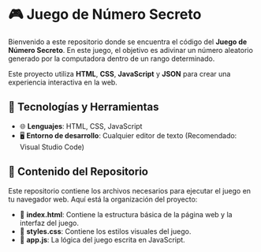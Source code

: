 # 🎮 Juego de Número Secreto

Bienvenido a este repositorio donde se encuentra el código del **Juego de Número Secreto**. En este juego, el objetivo es adivinar un número aleatorio generado por la computadora dentro de un rango determinado.

Este proyecto utiliza **HTML**, **CSS**, **JavaScript** y **JSON** para crear una experiencia interactiva en la web.

## 📌 Tecnologías y Herramientas

- 🌐 **Lenguajes**: HTML, CSS, JavaScript
- 🖥️ **Entorno de desarrollo**: Cualquier editor de texto (Recomendado: Visual Studio Code)

## 📖 Contenido del Repositorio

Este repositorio contiene los archivos necesarios para ejecutar el juego en tu navegador web. Aquí está la organización del proyecto:

- 📁 **index.html**: Contiene la estructura básica de la página web y la interfaz del juego.
- 📁 **styles.css**: Contiene los estilos visuales del juego.
- 📁 **app.js**: La lógica del juego escrita en JavaScript.

